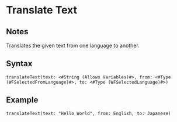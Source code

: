 # Translate Text

## Notes
Translates the given text from one language to another.

## Syntax

```
translateText(text: <#String (Allows Variables)#>, from: <#Type (WFSelectedFromLanguage)#>, to: <#Type (WFSelectedLanguage)#>)
```

## Example
```
translateText(text: "Hello World", from: English, to: Japanese)
```